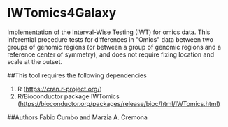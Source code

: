 # IWTomics4Galaxy

Implementation of the Interval-Wise Testing (IWT) for omics data. This inferential procedure tests for differences in "Omics" data between two groups of genomic regions (or between a group of genomic regions and a reference center of symmetry), and does not require fixing location and scale at the outset.

##This tool requires the following dependencies
1. R (https://cran.r-project.org/)
2. R/Bioconductor package IWTomics (https://bioconductor.org/packages/release/bioc/html/IWTomics.html)

##Authors
Fabio Cumbo and Marzia A. Cremona
